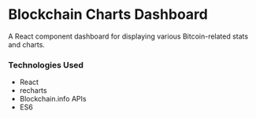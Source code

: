 # Blockchain Charts Dashboard

A React component dashboard for displaying various Bitcoin-related stats and charts.

### Technologies Used
- React
- recharts
- Blockchain.info APIs
- ES6